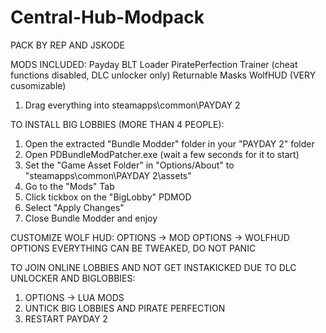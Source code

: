# Central-Hub-Modpack
PACK BY REP AND JSKODE

MODS INCLUDED:
Payday BLT Loader
PiratePerfection Trainer (cheat functions disabled, DLC unlocker only)
Returnable Masks
WolfHUD  (VERY cusomizable)


1. Drag everything into steamapps\common\PAYDAY 2

TO INSTALL BIG LOBBIES (MORE THAN 4 PEOPLE):

1. Open the extracted "Bundle Modder" folder in your "PAYDAY 2" folder
2. Open PDBundleModPatcher.exe (wait a few seconds for it to start)
3. Set the "Game Asset Folder" in "Options/About" to "steamapps\common\PAYDAY 2\assets"
5. Go to the "Mods" Tab
6. Click tickbox on the "BigLobby" PDMOD
7. Select "Apply Changes"
8. Close Bundle Modder and enjoy

CUSTOMIZE WOLF HUD:
OPTIONS -> MOD OPTIONS -> WOLFHUD OPTIONS
EVERYTHING CAN BE TWEAKED, DO NOT PANIC

TO JOIN ONLINE LOBBIES AND NOT GET INSTAKICKED DUE TO DLC UNLOCKER AND BIGLOBBIES:
1. OPTIONS -> LUA MODS
2. UNTICK BIG LOBBIES AND PIRATE PERFECTION
3. RESTART PAYDAY 2

